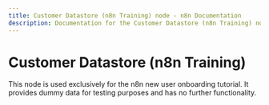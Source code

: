 ```yaml
---
title: Customer Datastore (n8n Training) node - n8n Documentation
description: Documentation for the Customer Datastore (n8n Training) node in n8n, a workflow automation platform. Includes details of operations and configuration, and links to examples and credentials information.
---
```


# Customer Datastore (n8n Training)

This node is used exclusively for the n8n new user onboarding tutorial. It provides dummy data for testing purposes and has no further functionality.

